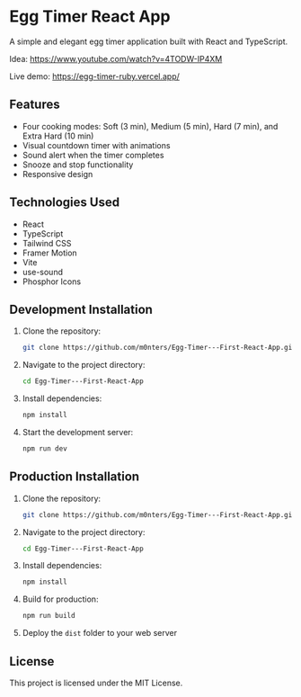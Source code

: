 # Egg Timer React App

A simple and elegant egg timer application built with React and TypeScript.

Idea: https://www.youtube.com/watch?v=4TODW-IP4XM

Live demo: https://egg-timer-ruby.vercel.app/

## Features

- Four cooking modes: Soft (3 min), Medium (5 min), Hard (7 min), and Extra Hard (10 min)
- Visual countdown timer with animations
- Sound alert when the timer completes
- Snooze and stop functionality
- Responsive design

## Technologies Used

- React
- TypeScript
- Tailwind CSS
- Framer Motion
- Vite
- use-sound
- Phosphor Icons

## Development Installation

1. Clone the repository:
   ```sh
   git clone https://github.com/m0nters/Egg-Timer---First-React-App.git
   ```
2. Navigate to the project directory:
   ```sh
   cd Egg-Timer---First-React-App
   ```
3. Install dependencies:
   ```sh
   npm install
   ```
4. Start the development server:
   ```sh
   npm run dev
   ```

## Production Installation

1. Clone the repository:
   ```sh
   git clone https://github.com/m0nters/Egg-Timer---First-React-App.git
   ```
2. Navigate to the project directory:
   ```sh
   cd Egg-Timer---First-React-App
   ```
3. Install dependencies:
   ```sh
   npm install
   ```
4. Build for production:
   ```sh
   npm run build
   ```
5. Deploy the `dist` folder to your web server

## License

This project is licensed under the MIT License.
